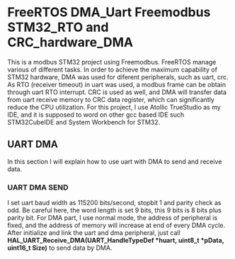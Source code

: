 # FreeRTOS DMA_Uart Freemodbus STM32_RTO and CRC_hardware_DMA

This is a modbus STM32 project using Freemodbus. FreeRTOS manage various of different tasks. In order to achieve the maximum capability of STM32 hardware, DMA was used for diferent peripherals, such as uart, crc. As RTO (receiver timeout) in uart was used, a modbus frame can be obtain through uart RTO interrupt. CRC is used as well, and DMA will transfer data from uart receive memory to CRC data register, which can significantly reduce the CPU utilization. For this project, I use Atollic TrueStudio as my IDE, and it is supposed to word on other gcc based IDE such STM32CubeIDE and System Workbench for STM32.

## UART DMA

In this section I will explain how to use uart with DMA to send and receive data.

### UART DMA SEND

I set uart baud width as 115200 bits/second, stopbit 1 and parity check as odd. Be careful here, the word length is set 9 bits, this 9 bits is 8 bits plus parity bit. For DMA part, I use normal mode, the address of peripheral is fixed, and the address of memory will increase at end of every DMA cycle. After initialize and link the uart and dma peripheral, just call __HAL_UART_Receive_DMA(UART_HandleTypeDef *huart, uint8_t *pData, uint16_t Size)__ to send data by DMA.


